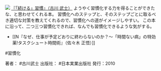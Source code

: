 
[![](https://images-fe.ssl-images-amazon.com/images/I/414YUFvf6XL._SL160_.jpg)](http://www.amazon.co.jp/exec/obidos/ASIN/4534047703/choiyaki81-22/ref=nosim)
[『「続ける」習慣』（古川 武士）](http://www.amazon.co.jp/exec/obidos/ASIN/4534047703/choiyaki81-22/ref=nosim)
ようやく習慣化する力を得ることができたな、と思わせてくれる本。
習慣化へのステップと、そのステップごとに取るべき適切な対策を教えてくれるので、習慣化への道がイメージしやすい。
この本に沿って、二つ三つ習慣化できれば、なんでも習慣化できるような気がする。

- [[N『なぜ、仕事が予定どおりに終わらないのか？〜「時間ない病」の特効薬!タスクシュート時間術』（佐々木 正悟）]]

#習慣化 

著者： #古川武士
出版社： #日本実業出版社
発行：2010

